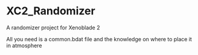 # XC2_Randomizer
A randomizer project for Xenoblade 2

All you need is a common.bdat file and the knowledge on where to place it in atmosphere